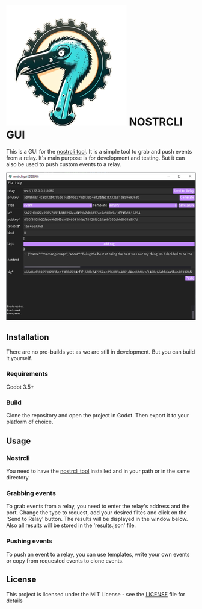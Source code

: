 ![Logo](icon.png)
NOSTRCLI GUI
===========

This is a GUI for the [nostrcli tool](https://github.com/themangomago/nostr-cli). It is a simple tool to grab and push events from a relay. It's main purpose is for development and testing. But it can also be used to push custom events to a relay.

![Screenshot](.github/screenshot.png)

## Installation
There are no pre-builds yet as we are still in development. But you can build it yourself.

### Requirements
Godot 3.5+

### Build
Clone the repository and open the project in Godot. Then export it to your platform of choice.

## Usage

### Nostrcli
You need to have the [nostrcli tool](https://github.com/themangomago/nostr-cli) installed and in your path or in the same directory. 

### Grabbing events
To grab events from a relay, you need to enter the relay's address and the port. Change the type to request, add your desired filtes and click on the 'Send to Relay' button.
The results will be displayed in the window below. Also all results will be stored in the 'results.json' file.

### Pushing events
To push an event to a relay, you can use templates, write your own events or copy from requested events to clone events.


## License
This project is licensed under the MIT License - see the [LICENSE](LICENSE) file for details
